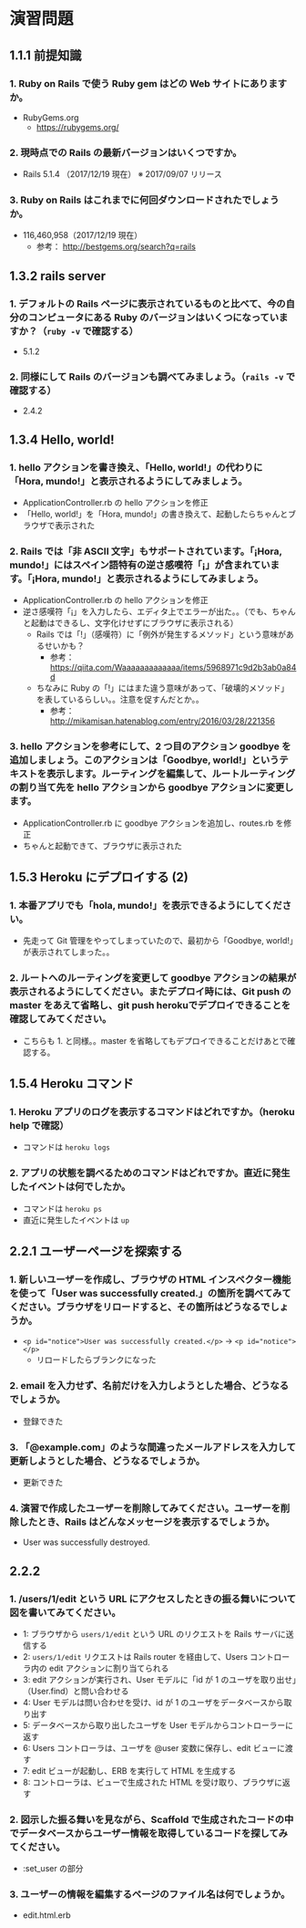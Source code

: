 # 演習問題
## 1.1.1 前提知識
### 1. Ruby on Rails で使う Ruby gem はどの Web サイトにありますか。
- RubyGems.org
    - https://rubygems.org/

### 2. 現時点での Rails の最新バージョンはいくつですか。
- Rails 5.1.4 （2017/12/19 現在） ※ 2017/09/07 リリース

### 3. Ruby on Rails はこれまでに何回ダウンロードされたでしょうか。
- 116,460,958（2017/12/19 現在）
    - 参考： http://bestgems.org/search?q=rails

## 1.3.2 rails server
### 1. デフォルトの Rails ページに表示されているものと比べて、今の自分のコンピュータにある Ruby のバージョンはいくつになっていますか？（`ruby -v` で確認する）
- 5.1.2

### 2. 同様にして Rails のバージョンも調べてみましょう。（`rails -v` で確認する）
- 2.4.2

## 1.3.4 Hello, world!
### 1. hello アクションを書き換え、「Hello, world!」の代わりに「Hora, mundo!」と表示されるようにしてみましょう。
- ApplicationController.rb の hello アクションを修正
- 「Hello, world!」を「Hora, mundo!」の書き換えて、起動したらちゃんとブラウザで表示された

### 2. Rails では「非 ASCII 文字」もサポートされています。「¡Hora, mundo!」にはスペイン語特有の逆さ感嘆符「¡」が含まれています。「¡Hora, mundo!」と表示されるようにしてみましょう。
- ApplicationController.rb の hello アクションを修正
- 逆さ感嘆符「¡」を入力したら、エディタ上でエラーが出た。。（でも、ちゃんと起動はできるし、文字化けせずにブラウザに表示される）
    - Rails では「!」（感嘆符）に「例外が発生するメソッド」という意味があるせいかも？
        - 参考： https://qiita.com/Waaaaaaaaaaaaa/items/5968971c9d2b3ab0a84d
    - ちなみに Ruby の「!」にはまた違う意味があって、「破壊的メソッド」を表しているらしい。。注意を促すんだとか。。
        - 参考： http://mikamisan.hatenablog.com/entry/2016/03/28/221356

### 3. hello アクションを参考にして、2 つ目のアクション goodbye を追加しましょう。このアクションは「Goodbye, world!」というテキストを表示します。ルーティングを編集して、ルートルーティングの割り当て先を hello アクションから goodbye アクションに変更します。
- ApplicationController.rb に goodbye アクションを追加し、routes.rb を修正
- ちゃんと起動できて、ブラウザに表示された

## 1.5.3 Heroku にデプロイする (2)
### 1. 本番アプリでも「hola, mundo!」を表示できるようにしてください。
- 先走って Git 管理をやってしまっていたので、最初から「Goodbye, world!」が表示されてしまった。。

### 2. ルートへのルーティングを変更して goodbye アクションの結果が表示されるようにしてください。またデプロイ時には、Git push の master をあえて省略し、git push herokuでデプロイできることを確認してみてください。
- こちらも 1. と同様。。master を省略してもデプロイできることだけあとで確認する。

## 1.5.4 Heroku コマンド
### 1. Heroku アプリのログを表示するコマンドはどれですか。（heroku help で確認）
- コマンドは `heroku logs`

### 2. アプリの状態を調べるためのコマンドはどれですか。直近に発生したイベントは何でしたか。
- コマンドは `heroku ps`
- 直近に発生したイベントは `up`

## 2.2.1 ユーザーページを探索する
### 1. 新しいユーザーを作成し、ブラウザの HTML インスペクター機能を使って「User was successfully created.」の箇所を調べてみてください。ブラウザをリロードすると、その箇所はどうなるでしょうか。
- `<p id="notice">User was successfully created.</p>` → `<p id="notice"></p>`
    - リロードしたらブランクになった

### 2. email を入力せず、名前だけを入力しようとした場合、どうなるでしょうか。
- 登録できた

### 3. 「@example.com」のような間違ったメールアドレスを入力して更新しようとした場合、どうなるでしょうか。
- 更新できた

### 4. 演習で作成したユーザーを削除してみてください。ユーザーを削除したとき、Rails はどんなメッセージを表示するでしょうか。
- User was successfully destroyed.

## 2.2.2
### 1. /users/1/edit という URL にアクセスしたときの振る舞いについて図を書いてみてください。
- 1: ブラウザから `users/1/edit` という URL のリクエストを Rails サーバに送信する
- 2: `users/1/edit` リクエストは Rails router を経由して、Users コントローラ内の edit アクションに割り当てられる
- 3: edit アクションが実行され、User モデルに「id が 1 のユーザを取り出せ」（User.find）と問い合わせる
- 4: User モデルは問い合わせを受け、id が 1 のユーザをデータベースから取り出す
- 5: データベースから取り出したユーザを User モデルからコントローラーに返す
- 6: Users コントローラは、ユーザを @user 変数に保存し、edit ビューに渡す
- 7: edit ビューが起動し、ERB を実行して HTML を生成する
- 8: コントローラは、ビューで生成された HTML を受け取り、ブラウザに返す

### 2. 図示した振る舞いを見ながら、Scaffold で生成されたコードの中でデータベースからユーザー情報を取得しているコードを探してみてください。
- :set_user の部分

### 3. ユーザーの情報を編集するページのファイル名は何でしょうか。
- edit.html.erb
